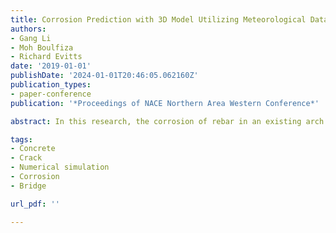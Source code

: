 ```yaml
---
title: Corrosion Prediction with 3D Model Utilizing Meteorological Data and Properties of Site-extracted Rebar and Concrete
authors:
- Gang Li
- Moh Boulfiza
- Richard Evitts
date: '2019-01-01'
publishDate: '2024-01-01T20:46:05.062160Z'
publication_types:
- paper-conference
publication: '*Proceedings of NACE Northern Area Western Conference*'

abstract: In this research, the corrosion of rebar in an existing arch bridge section was modelled. Historical environmental and exposure conditions were used to determine the moisture content, chloride ion concentration and carbonation in the concrete. Then the corrosion rate was calculated by correlating measured pore solution composition of cored concrete with electrochemical corrosion measurements of extracted rebar. The simulation results for the past 100 years of service correlate very nicely with the current condition of the arch, where the greatest amount of corrosion was predicted to occur on the upper layer of longitudinal rebars in the vicinity of the most exposed side of the arch, and the highest corrosion damage (0.1—0.2 mm thickness loss) was found on that rebar near the columns. The rebars in vertical columns and arch sheltered areas have an insignificant corrosion damage due to limited exposure to moisture. It is concluded that a combination of carbonation and chloride ingress accelerates corrosion rates of the rebar. Ineffective sheltering from the rain or more rain water retention on the arch facilitates this penetration and leads to higher corrosion rates.

tags:
- Concrete
- Crack
- Numerical simulation
- Corrosion
- Bridge

url_pdf: ''

---
```

